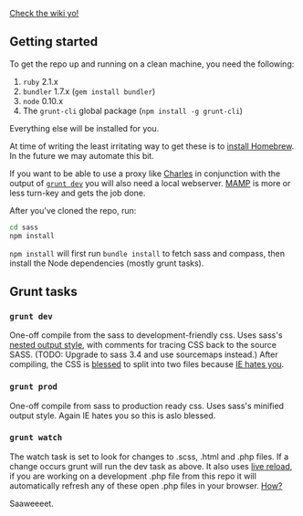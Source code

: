 [Check the wiki yo!](https://github.com/victoriauniversity/sass/wiki)

## Getting started

To get the repo up and running on a clean machine, you need the following:

1. `ruby` 2.1.x
2. `bundler` 1.7.x (`gem install bundler`)
3. `node` 0.10.x
4. The `grunt-cli` global package (`npm install -g grunt-cli`)

Everything else will be installed for you.

At time of writing the least irritating way to get these is to [install Homebrew](http://brew.sh/#install). In the future we may automate this bit.

If you want to be able to use a proxy like [Charles](http://charlesproxy.com) in conjunction with the output of [`grunt dev`](#grunt-dev) you will also need a local webserver. [MAMP](http://www.mamp.info/en/) is more or less turn-key and gets the job done.

After you've cloned the repo, run:

```bash
cd sass
npm install
```

`npm install` will first run `bundle install` to fetch sass and compass, then install the Node dependencies (mostly grunt tasks).

## Grunt tasks

### `grunt dev`

One-off compile from the sass to development-friendly css. Uses sass's [nested output style](http://sass-lang.com/documentation/file.SASS_REFERENCE.html#_13), with comments for tracing CSS back to the source SASS. (TODO: Upgrade to sass 3.4 and use sourcemaps instead.) After compiling, the CSS is [blessed](https://github.com/Ponginae/grunt-bless) to split into two files because [IE hates you](http://stackoverflow.com/questions/9906794/internet-explorers-css-rules-limits).

### `grunt prod`

One-off compile from sass to production ready css. Uses sass's minified output style. Again IE hates you so this is aslo blessed.

### `grunt watch`

The watch task is set to look for changes to .scss, .html and .php files. If a change occurs grunt will run the dev task as above. It also uses [live reload](https://github.com/gruntjs/grunt-contrib-watch#optionslivereload), if you are working on a development .php file from this repo it will automatically refresh any of these open .php files in your browser. [How?](https://github.com/gruntjs/grunt-contrib-watch/blob/master/docs/watch-examples.md#enabling-live-reload-in-your-html)


Saaweeeet.
